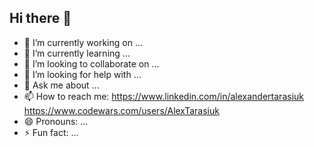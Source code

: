 ## Hi there 👋

- 🔭 I’m currently working on ...
- 🌱 I’m currently learning ...
- 👯 I’m looking to collaborate on ...
- 🤔 I’m looking for help with ...
- 💬 Ask me about ...
- 📫 How to reach me: https://www.linkedin.com/in/alexandertarasiuk    https://www.codewars.com/users/AlexTarasiuk
- 😄 Pronouns: ...
- ⚡ Fun fact: ...
